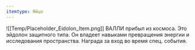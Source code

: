 ```yaml
---
itemtype: Яйцо
---
```

![[Temp/Placeholder_Eidolon_Item.png]]
ВАЛЛИ прибыл из космоса. Это эйдолон защитного типа. Он владеет навыками превращения энергии и исследования пространства. Награда за вход во время спец. события.
